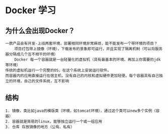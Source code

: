 # Docker 学习

## 为什么会出现Docker？
    一款产品会有开发-上线两套环境，部署相同环境非常麻烦，能不能发布一个带环境的项目？
        项目打包带上镜像（环境），下载发布的景象即可运行，并且实现了隔离机制（可以将服务器分隔成几个互不相干的环境）
        Docker 每一个容器就是一台轻量化的虚拟机（具有最基本的环境，再加上你需要的jdk等环境）
    传统的虚拟机运行一个完整的OS，在这个系统上安装运行软件。
    而容器内的应用直接运行在宿主机，没有自己的内核和虚拟硬件更加轻便。每个容器具有自己独立的环境，自己的文件系统，互不影响

## 结构
    1. 镜像，类比如java的模版类（环境，如tomcat环境），通过这个类可以new多个实例（容器）
    2. 容器就是简易的linux，能够独立运行一个或一组应用
    3. 仓库 存放镜像的地方（公有、私有）